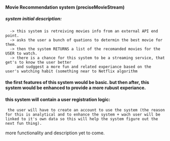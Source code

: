 #### Movie Recommendation system (preciseMovieStream)

##### system initial description:
      -> this system is retreiving movies info from an external API end point.
      -> asks the user a bunch of quations to determin the best movie for them.
      -> then the system RETURNS a list of the recomanded movies for the USER to watch.
      -> there is a chance for this system to be a streaming service, that get's to know the user better
      	 and sudggest a more fun and related experiance based on the user's watching habit (something near to Netflix algorithm
#### the first features of this system would be basic. but then after, this system would be enhanced to provide a more rubust experiance.

#### this system will contain a user registration logic:
     the user will have to create an account to use the system (the reason for this is analytical and to enhance the system + wach user will be linked to it's own data so this will help the system figure out the next fun thing).

more functionality and description yet to come.
